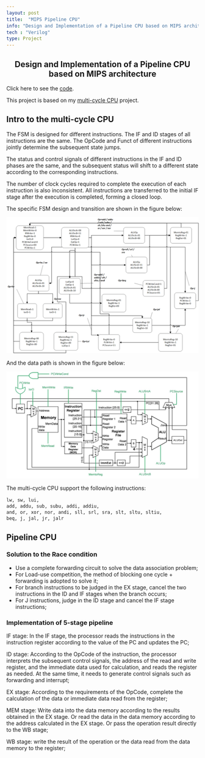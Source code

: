 ```yaml
---
layout: post
title:  "MIPS Pipeline CPU"
info: "Design and Implementation of a Pipeline CPU based on MIPS architecture"
tech : "Verilog"
type: Project
---
```

<h2><center>Design and Implementation of a Pipeline CPU based on MIPS architecture</center></h2>

Click here to see the [code](https://github.com/mtzhang1999/Pipeline-CPU).

This project is based on my [multi-cycle CPU](https://github.com/mtzhang1999/Pipeline-CPU/tree/main/multi-cycle%20CPU) project.

## Intro to the multi-cycle CPU

The FSM is designed for different instructions. The IF and ID stages of all instructions are the same. The OpCode and Funct of different instructions jointly determine the subsequent state jumps.

The status and control signals of different instructions in the IF and ID phases are the same, and the subsequent status will shift to a different state according to the corresponding instructions.

The number of clock cycles required to complete the execution of each instruction is also inconsistent. All instructions are transferred to the initial IF stage after the execution is completed, forming a closed loop.

The specific FSM design and transition are shown in the figure below:

![cpu-1](\imgs\Projects\cpu-1.png)

And the data path is shown in the figure below:

![cpu-2](\imgs\Projects\cpu-2.jpg)

The multi-cycle CPU support the following instructions:

```
lw, sw, lui,
add, addu, sub, subu, addi, addiu,
and, or, xor, nor, andi, sll, srl, sra, slt, sltu, sltiu,
beq, j, jal, jr, jalr
```

## Pipeline CPU

### Solution to the Race condition

- Use a complete forwarding circuit to solve the data association problem;
- For Load-use competition, the method of blocking one cycle + forwarding is adopted to solve it;
- For branch instructions to be judged in the EX stage, cancel the two instructions in the ID and IF stages when the branch occurs;
- For J instructions, judge in the ID stage and cancel the IF stage instructions;

### Implementation of 5-stage pipeline

IF stage: In the IF stage, the processor reads the instructions in the instruction register according to the value of the PC and updates the PC;

ID stage: According to the OpCode of the instruction, the processor interprets the subsequent control signals, the address of the read and write register, and the immediate data used for calculation, and reads the register as needed. At the same time, it needs to generate control signals such as forwarding and interrupt;

EX stage: According to the requirements of the OpCode, complete the calculation of the data or immediate data read from the register;

MEM stage: Write data into the data memory according to the results obtained in the EX stage. Or read the data in the data memory according to the address calculated in the EX stage. Or pass the operation result directly to the WB stage;

WB stage: write the result of the operation or the data read from the data memory to the register;
